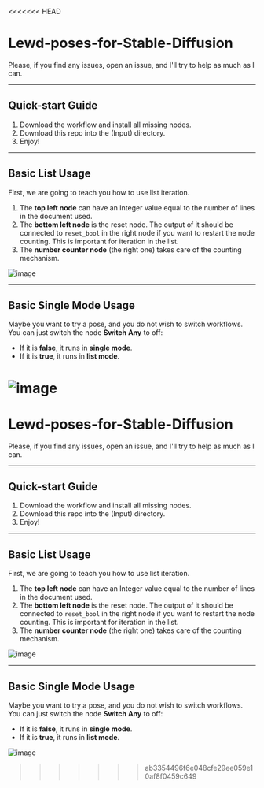 <<<<<<< HEAD
# Lewd-poses-for-Stable-Diffusion

Please, if you find any issues, open an issue, and I'll try to help as much as I can.  

---

## Quick-start Guide  

1. Download the workflow and install all missing nodes.  
2. Download this repo into the (Input) directory.  
3. Enjoy!  

---

## Basic List Usage  

First, we are going to teach you how to use list iteration.  

1. The **top left node** can have an Integer value equal to the number of lines in the document used.  
2. The **bottom left node** is the reset node. The output of it should be connected to `reset_bool` in the right node if you want to restart the node counting. This is important for iteration in the list.  
3. The **number counter node** (the right one) takes care of the counting mechanism.  

![image](https://github.com/user-attachments/assets/4ff3c202-8319-43e5-913f-a410c21d6c50)  

---

## Basic Single Mode Usage  

Maybe you want to try a pose, and you do not wish to switch workflows. You can just switch the node **Switch Any** to off:  

- If it is **false**, it runs in **single mode**.  
- If it is **true**, it runs in **list mode**.  

![image](https://github.com/user-attachments/assets/45d1bf4a-deac-4e9a-ae2d-1e7baf4118cf)  
=======
# Lewd-poses-for-Stable-Diffusion

Please, if you find any issues, open an issue, and I'll try to help as much as I can.  

---

## Quick-start Guide  

1. Download the workflow and install all missing nodes.  
2. Download this repo into the (Input) directory.  
3. Enjoy!  

---

## Basic List Usage  

First, we are going to teach you how to use list iteration.  

1. The **top left node** can have an Integer value equal to the number of lines in the document used.  
2. The **bottom left node** is the reset node. The output of it should be connected to `reset_bool` in the right node if you want to restart the node counting. This is important for iteration in the list.  
3. The **number counter node** (the right one) takes care of the counting mechanism.  

![image](https://github.com/user-attachments/assets/4ff3c202-8319-43e5-913f-a410c21d6c50)  

---

## Basic Single Mode Usage  

Maybe you want to try a pose, and you do not wish to switch workflows. You can just switch the node **Switch Any** to off:  

- If it is **false**, it runs in **single mode**.  
- If it is **true**, it runs in **list mode**.  

![image](https://github.com/user-attachments/assets/45d1bf4a-deac-4e9a-ae2d-1e7baf4118cf)  
>>>>>>> ab3354496f6e048cfe29ee059e10af8f0459c649
